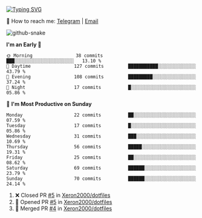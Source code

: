[![Typing SVG](https://readme-typing-svg.demolab.com?font=Fira+Code&pause=1000&width=435&lines=%F0%9F%91%8B+Hi%2C+I'm+Xeron)](https://git.io/typing-svg)

📮️ How to reach me: [Telegram](https://t.me/Xeron23) | [Email](mailto:cw48565@gmail.com)

<picture>
  <source media="(prefers-color-scheme: dark)" srcset="https://github.com/Xeron2000/Xeron2000/blob/output/github-contribution-grid-snake-dark.svg" />
  <source media="(prefers-color-scheme: light)" srcset="https://github.com/Xeron2000/Xeron2000/blob/output/github-contribution-grid-snake.svg" />
  <img alt="github-snake" src="github-snake.svg" />
</picture>

<!--START_SECTION:waka-->
**I'm an Early 🐤** 

```text
🌞 Morning                38 commits          ███░░░░░░░░░░░░░░░░░░░░░░   13.10 % 
🌆 Daytime                127 commits         ███████████░░░░░░░░░░░░░░   43.79 % 
🌃 Evening                108 commits         █████████░░░░░░░░░░░░░░░░   37.24 % 
🌙 Night                  17 commits          █░░░░░░░░░░░░░░░░░░░░░░░░   05.86 % 
```
📅 **I'm Most Productive on Sunday** 

```text
Monday                   22 commits          ██░░░░░░░░░░░░░░░░░░░░░░░   07.59 % 
Tuesday                  17 commits          █░░░░░░░░░░░░░░░░░░░░░░░░   05.86 % 
Wednesday                31 commits          ███░░░░░░░░░░░░░░░░░░░░░░   10.69 % 
Thursday                 56 commits          █████░░░░░░░░░░░░░░░░░░░░   19.31 % 
Friday                   25 commits          ██░░░░░░░░░░░░░░░░░░░░░░░   08.62 % 
Saturday                 69 commits          ██████░░░░░░░░░░░░░░░░░░░   23.79 % 
Sunday                   70 commits          ██████░░░░░░░░░░░░░░░░░░░   24.14 % 
```



<!--END_SECTION:waka-->

<!--START_SECTION:activity-->
1. ❌ Closed PR [#5](https://github.com/Xeron2000/dotfiles/pull/5) in [Xeron2000/dotfiles](https://github.com/Xeron2000/dotfiles)
2. 💪 Opened PR [#5](https://github.com/Xeron2000/dotfiles/pull/5) in [Xeron2000/dotfiles](https://github.com/Xeron2000/dotfiles)
3. 🎉 Merged PR [#4](https://github.com/Xeron2000/dotfiles/pull/4) in [Xeron2000/dotfiles](https://github.com/Xeron2000/dotfiles)
<!--END_SECTION:activity-->
